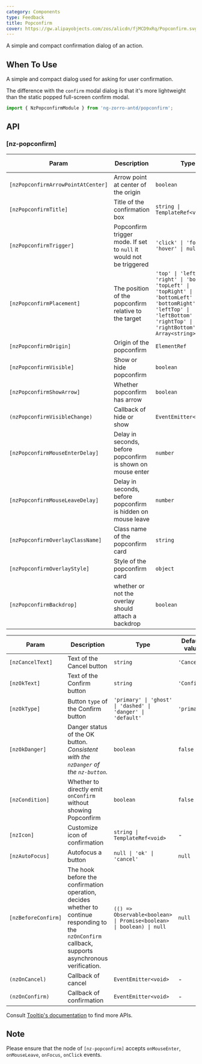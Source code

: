 ```yaml
---
category: Components
type: Feedback
title: Popconfirm
cover: https://gw.alipayobjects.com/zos/alicdn/fjMCD9xRq/Popconfirm.svg
---
```


A simple and compact confirmation dialog of an action.

## When To Use

A simple and compact dialog used for asking for user confirmation.

The difference with the `confirm` modal dialog is that it's more lightweight than the static popped full-screen confirm modal.

```ts
import { NzPopconfirmModule } from 'ng-zorro-antd/popconfirm';
```

## API

### [nz-popconfirm]

| Param | Description | Type | Default value |
| ----- | ----------- | ---- | ------------- |
| `[nzPopconfirmArrowPointAtCenter]` | Arrow point at center of the origin | `boolean` | `false` |
| `[nzPopconfirmTitle]` | Title of the confirmation box | `string \| TemplateRef<void>` | - |
| `[nzPopconfirmTrigger]` | Popconfirm trigger mode. If set to `null` it would not be triggered | `'click' \| 'focus' \| 'hover' \| null` | `'hover'` |
| `[nzPopconfirmPlacement]` | The position of the popconfirm relative to the target | `'top' \| 'left' \| 'right' \| 'bottom' \| 'topLeft' \| 'topRight' \| 'bottomLeft' \| 'bottomRight' \| 'leftTop' \| 'leftBottom' \| 'rightTop' \| 'rightBottom' \| Array<string>` | `'top'` |
| `[nzPopconfirmOrigin]` | Origin of the popconfirm | `ElementRef` | - |
| `[nzPopconfirmVisible]` | Show or hide popconfirm | `boolean` | `false` |
| `[nzPopconfirmShowArrow]` | Whether popconfirm has arrow | `boolean`  | `true` |
| `(nzPopconfirmVisibleChange)` | Callback of hide or show | `EventEmitter<boolean>` | - |
| `[nzPopconfirmMouseEnterDelay]` | Delay in seconds, before popconfirm is shown on mouse enter | `number` | `0.15` |
| `[nzPopconfirmMouseLeaveDelay]` | Delay in seconds, before popconfirm is hidden on mouse leave | `number` | `0.1` |
| `[nzPopconfirmOverlayClassName]` | Class name of the popconfirm card | `string` | - |
| `[nzPopconfirmOverlayStyle]` | Style of the popconfirm card | `object` | - |
| `[nzPopconfirmBackdrop]` | whether or not the overlay should attach a backdrop | `boolean` | `false` |

| Param | Description | Type | Default value | Global Config |
| ----- | ----------- | ---- | ------------- | ------------ |
| `[nzCancelText]` | Text of the Cancel button | `string` | `'Cancel'` | - |
| `[nzOkText]` | Text of the Confirm button | `string` | `'Confirm'` | - |
| `[nzOkType]` | Button `type` of the Confirm button | `'primary' \| 'ghost' \| 'dashed' \| 'danger' \| 'default'` | `'primary'` | - |
| `[nzOkDanger]` | Danger status of the OK button. <i>Consistent with the `nzDanger` of the `nz-button`.</i> | `boolean` | `false` | - |
| `[nzCondition]` | Whether to directly emit `onConfirm` without showing Popconfirm | `boolean` | `false` | - |
| `[nzIcon]` | Customize icon of confirmation  | `string \| TemplateRef<void>` | - | - |
| `[nzAutoFocus]` | Autofocus a button | `null \| 'ok' \| 'cancel'` | `null` | ✅ |
| `[nzBeforeConfirm]` | The hook before the confirmation operation, decides whether to continue responding to the `nzOnConfirm` callback, supports asynchronous verification. | `(() => Observable<boolean> \| Promise<boolean> \| boolean) \| null` | `null` | - |
| `(nzOnCancel)` | Callback of cancel | `EventEmitter<void>` | - | - |
| `(nzOnConfirm)` | Callback of confirmation | `EventEmitter<void>` | - | - |

Consult [Tooltip's documentation](/components/tooltip/en#api) to find more APIs.

## Note

Please ensure that the node of `[nz-popconfirm]` accepts `onMouseEnter`, `onMouseLeave`, `onFocus`, `onClick` events.
